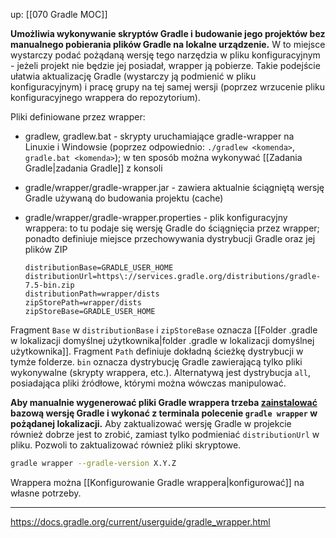 up: [[070 Gradle MOC]]

**Umożliwia wykonywanie skryptów Gradle i budowanie jego projektów bez manualnego pobierania plików Gradle na lokalne urządzenie.** W to miejsce wystarczy podać pożądaną wersję tego narzędzia w pliku konfiguracyjnym - jeżeli projekt nie będzie jej posiadał, wrapper ją pobierze. Takie podejście ułatwia aktualizację Gradle (wystarczy ją podmienić w pliku konfiguracyjnym) i pracę grupy na tej samej wersji (poprzez wrzucenie pliku konfiguracyjnego wrappera do repozytorium).

Pliki definiowane przez wrapper:
- gradlew, gradlew.bat - skrypty uruchamiające gradle-wrapper na Linuxie i Windowsie (poprzez odpowiednio: `./gradlew <komenda>`, `gradle.bat <komenda>`); w ten sposób można wykonywać [[Zadania Gradle|zadania Gradle]] z konsoli
- gradle/wrapper/gradle-wrapper.jar - zawiera aktualnie ściągniętą wersję Gradle używaną do budowania projektu (cache)
- gradle/wrapper/gradle-wrapper.properties - plik konfiguracyjny wrappera: to tu podaje się wersję Gradle do ściągnięcia przez wrapper; ponadto definiuje miejsce przechowywania dystrybucji Gradle oraz jej plików ZIP

	```
	distributionBase=GRADLE_USER_HOME
	distributionUrl=https\://services.gradle.org/distributions/gradle-7.5-bin.zip
	distributionPath=wrapper/dists
	zipStorePath=wrapper/dists
	zipStoreBase=GRADLE_USER_HOME
	```

Fragment `Base` w `distributionBase` i `zipStoreBase` oznacza [[Folder .gradle w lokalizacji domyślnej użytkownika|folder .gradle w lokalizacji domyślnej użytkownika]]. Fragment `Path` definiuje dokładną ścieżkę dystrybucji w tymże folderze.
`bin` oznacza dystrybucję Gradle zawierającą tylko pliki wykonywalne (skrypty wrappera, etc.). Alternatywą jest dystrybucja `all`, posiadająca pliki źródłowe, którymi można wówczas manipulować.


**Aby manualnie wygenerować pliki Gradle wrappera trzeba [zainstalować](https://docs.gradle.org/current/userguide/installation.html#installing_manually) bazową wersję Gradle i wykonać z terminala polecenie `gradle wrapper` w pożądanej lokalizacji.**
Aby zaktualizować wersję Gradle w projekcie również dobrze jest to zrobić, zamiast tylko podmieniać `distributionUrl` w pliku. Pozwoli to zaktualizować również pliki skryptowe.

```bash
gradle wrapper --gradle-version X.Y.Z
```

Wrappera można [[Konfigurowanie Gradle wrappera|konfigurować]] na własne potrzeby.

---
https://docs.gradle.org/current/userguide/gradle_wrapper.html

